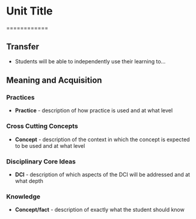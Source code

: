 # Unit Title
============

## Transfer
- Students will be able to independently use their learning to...

## Meaning and Acquisition

### Practices 
* __Practice__ - description of how practice is used and at what level

### Cross Cutting Concepts
- __Concept__ - description of the context in which the concept is expected to be used and at what level

### Disciplinary Core Ideas
- __DCI__ - description of which aspects of the DCI will be addressed and at what depth

### Knowledge
- __Concept/fact__ - description of exactly what the student should know